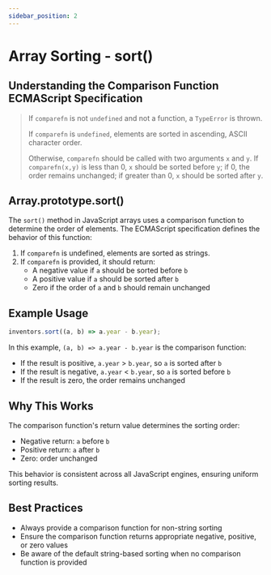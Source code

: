 ```yaml
---
sidebar_position: 2
---
```


# Array Sorting - sort()

## Understanding the Comparison Function ECMAScript Specification

> If `comparefn` is not `undefined` and not a function, a `TypeError` is thrown.
>
> If `comparefn` is `undefined`, elements are sorted in ascending, ASCII character order.
>
> Otherwise, `comparefn` should be called with two arguments `x` and `y`. If `comparefn(x,y)` is less than 0, `x` should be sorted before `y`; if 0, the order remains unchanged; if greater than 0, `x` should be sorted after `y`.

## Array.prototype.sort()

The `sort()` method in JavaScript arrays uses a comparison function to determine the order of elements. The ECMAScript specification defines the behavior of this function:

1. If `comparefn` is undefined, elements are sorted as strings.
2. If `comparefn` is provided, it should return:
    - A negative value if `a` should be sorted before `b`
    - A positive value if `a` should be sorted after `b`
    - Zero if the order of `a` and `b` should remain unchanged

## Example Usage

```javascript
inventors.sort((a, b) => a.year - b.year);
```

In this example, `(a, b) => a.year - b.year` is the comparison function:
- If the result is positive, `a.year` > `b.year`, so `a` is sorted after `b`
- If the result is negative, `a.year` < `b.year`, so `a` is sorted before `b`
- If the result is zero, the order remains unchanged

## Why This Works

The comparison function's return value determines the sorting order:
- Negative return: `a` before `b`
- Positive return: `a` after `b`
- Zero: order unchanged

This behavior is consistent across all JavaScript engines, ensuring uniform sorting results.

## Best Practices

- Always provide a comparison function for non-string sorting
- Ensure the comparison function returns appropriate negative, positive, or zero values
- Be aware of the default string-based sorting when no comparison function is provided


